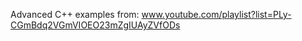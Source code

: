 Advanced C++ examples from:
  www.youtube.com/playlist?list=PLy-CGmBdq2VGmVIOEO23mZgIUAyZVfODs       
